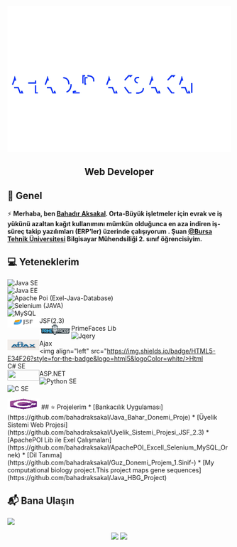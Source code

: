 <img src="./Bahadr.svg"></img>  

<h2 align="center">Web Developer</h2>

## 📖  Genel
⚡ **Merhaba, ben [Bahadır Aksakal](https://www.linkedin.com/in/bahad%C4%B1r-aksakal-360b721b7/). Orta-Büyük işletmeler için evrak ve iş yükünü azaltan kağıt kullanımını mümkün**
**olduğunca en aza indiren iş-süreç takip yazılımları (ERP’ler) üzerinde çalışıyorum . Şuan [@Bursa Tehnik Üniversitesi](https://btu.edu.tr/) Bilgisayar Mühendsiliği 2. sınıf öğrencisiyim.**


## :computer: Yeteneklerim
<img align="left" src="https://img.shields.io/badge/Java-ED8B00?style=for-the-badge&logo=java&logoColor=white"/>Java SE <br/>
<img align="left" src="https://img.shields.io/badge/Java EE-ff6600?style=for-the-badge&logo=java&logoColor=white"/>Java EE <br/>
<img align="left" src="https://img.shields.io/badge/Microsoft_Excel-217346?style=for-the-badge&logo=microsoft-excel&logoColor=white"/>Apache Poi (Exel-Java-Database) <br/>
<img align="left" src="https://img.shields.io/badge/Selenium-43B02A?style=for-the-badge&logo=Selenium&logoColor=white"/>Selenium (JAVA) <br/>
<img align="left" src="https://img.shields.io/badge/MySQL-00000F?style=for-the-badge&logo=mysql&logoColor=white"/>MySQL <br/>
<img align="left" src="./img/javaSF.png" width="72" height="24" />JSF(2.3) <br/>
<img align="left" src="./img/primefaces_logo.png" width="72" height="24" />PrimeFaces Lib <br/>
<img align="left" src="https://img.shields.io/badge/jQuery-0769AD?style=for-the-badge&logo=jquery&logoColor=white"/>Jqery <br/>
<img align="left" src="./img/ajax_basic.png" width="72" height="24" />Ajax <br/>
<img align="left" src="https://img.shields.io/badge/HTML5-E34F26?style=for-the-badge&logo=html5&logoColor=white/>Html <br/>
C# SE  <br/>
<img align="left" src="./img/ASPMVC.png" width="72" height="24"/>ASP.NET <br/>
<img align="left" src="https://img.shields.io/badge/Python-FFD43B?style=for-the-badge&logo=python&logoColor=darkgreen"/>Python SE <br/>
<img align="left" src="https://img.shields.io/badge/C-00599C?style=for-the-badge&logoColor=white"/>C SE <br/>

 <img src="./csharp-original.svg" width="72" height="24"/>
 ## ⭐ Projelerim
* [Bankacılık Uygulaması](https://github.com/bahadraksakal/Java_Bahar_Donemi_Proje) 
* [Üyelik Sistemi Web Projesi](https://github.com/bahadraksakal/Uyelik_Sistemi_Projesi_JSF_2.3)  
* [ApachePOI Lib ile Exel Çalışmaları](https://github.com/bahadraksakal/ApachePOI_Excell_Selenium_MySQL_Ornek)  
* [Dil Tanıma](https://github.com/bahadraksakal/Guz_Donemi_Projem_1.Sinif-) 
* [My computational biology project.This project maps gene sequences](https://github.com/bahadraksakal/Java_HBG_Project) 

## 📬 Bana Ulaşın

[![](https://img.shields.io/badge/linkedin-%230077B5.svg?&style=for-the-badge&logo=linkedin&logoColor=white)](https://www.linkedin.com/in/bahad%C4%B1r-aksakal-360b721b7/)


<p align="center">	
  <img width="48%" src="https://github-readme-stats.vercel.app/api?username=bahadraksakal&show_icons=true&theme=tokyonight" />
  <img width="48%" src="https://github-readme-streak-stats.herokuapp.com/?user=bahadraksakal&theme=tokyonight" />
</p>
